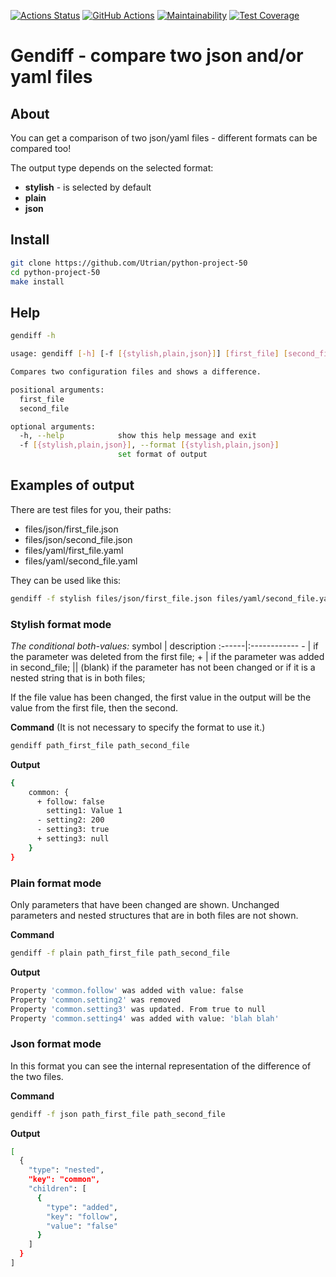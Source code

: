[![Actions Status](https://github.com/Utrian/python-project-50/workflows/hexlet-check/badge.svg)](https://github.com/Utrian/python-project-50/actions)
[![GitHub Actions](https://github.com/Utrian/python-project-50/actions/workflows/pyci.yml/badge.svg)](https://github.com/Utrian/python-project-50/actions/workflows/pyci.yml)
[![Maintainability](https://api.codeclimate.com/v1/badges/d7f5da7657fe940d6af3/maintainability)](https://codeclimate.com/github/Utrian/python-project-50/maintainability)
[![Test Coverage](https://api.codeclimate.com/v1/badges/d7f5da7657fe940d6af3/test_coverage)](https://codeclimate.com/github/Utrian/python-project-50/test_coverage)


# **Gendiff** - compare two json and/or yaml files

## **About**
You can get a comparison of two json/yaml files - different formats can be compared too!


The output type depends on the selected format:
- **stylish** - is selected by default
- **plain**
- **json**


## **Install**
```bash
git clone https://github.com/Utrian/python-project-50
cd python-project-50
make install
```

## Help
```bash
gendiff -h

usage: gendiff [-h] [-f [{stylish,plain,json}]] [first_file] [second_file]

Compares two configuration files and shows a difference.

positional arguments:
  first_file
  second_file

optional arguments:
  -h, --help            show this help message and exit
  -f [{stylish,plain,json}], --format [{stylish,plain,json}]
                        set format of output
```

## **Examples of output**
There are test files for you, their paths:
* files/json/first_file.json
* files/json/second_file.json
* files/yaml/first_file.yaml
* files/yaml/second_file.yaml
  
They can be used like this:
```bash
gendiff -f stylish files/json/first_file.json files/yaml/second_file.yaml
```

### **Stylish format mode**

*The conditional both-values:*
symbol | description
:------|:------------
\-     | if the parameter was deleted from the first file;
\+     | if the parameter was added in second_file;
  || (blank) if the parameter has not been changed or if it is a nested string that is in both files;
   
If the file value has been changed, the first value in the output will be the value from the first file, then the second.
  
**Command**
(It is not necessary to specify the format to use it.)

```bash
gendiff path_first_file path_second_file
```
**Output**
```bash
{
    common: {
      + follow: false
        setting1: Value 1
      - setting2: 200
      - setting3: true
      + setting3: null
    }
}
```

### **Plain format mode**
Only parameters that have been changed are shown. Unchanged parameters and nested structures that are in both files are not shown.

**Command**
```bash
gendiff -f plain path_first_file path_second_file
```

**Output**
```bash
Property 'common.follow' was added with value: false
Property 'common.setting2' was removed
Property 'common.setting3' was updated. From true to null
Property 'common.setting4' was added with value: 'blah blah'
```

### **Json format mode**
In this format you can see the internal representation of the difference of the two files.

**Command**
```bash
gendiff -f json path_first_file path_second_file
```
**Output**
```bash
[
  {
    "type": "nested",
    "key": "common",
    "children": [
      {
        "type": "added",
        "key": "follow",
        "value": "false"
      }
    ]
  }
]
```